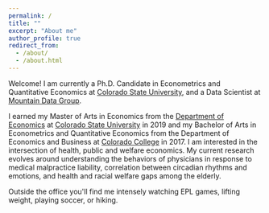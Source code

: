 ```yaml
---
permalink: /
title: ""
excerpt: "About me"
author_profile: true
redirect_from:
  - /about/
  - /about.html
---
```


Welcome! I am currently a Ph.D. Candidate in Econometrics and Quantitative Economics at [Colorado State University](https://www.colostate.edu/), and a Data Scientist at [Mountain Data Group](https://www.mountaindatagroup.com/).

I earned my Master of Arts in Economics from the [Department of Economics](http://economics.colostate.edu/) at [Colorado State University](https://www.colostate.edu/) in 2019 and my Bachelor of Arts  in Econometrics and Quantitative Economics from the Department of Economics and Business at [Colorado College](https://www.coloradocollege.edu/) in 2017. I am interested in the intersection of health, public and welfare economics. My current research evolves around understanding the behaviors of physicians in response to medical malpractice liability, correlation between circadian rhythms and emotions, and health and racial welfare gaps among the elderly.

Outside the office you'll find me intensely watching EPL games, lifting weight, playing soccer, or hiking.
